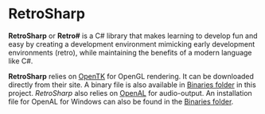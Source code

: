 # RetroSharp

**RetroSharp** or **Retro#** is a C# library that makes learning to develop fun and easy by creating a development 
environment mimicking early development environments (retro), while maintaining the benefits of a modern language
like C#.

**RetroSharp** relies on [OpenTK](http://www.opentk.com/) for OpenGL rendering. It can be downloaded directly from
their site. A binary file is also available in [Binaries folder](Binaries/OpenTK/Release) in this project. 
*RetroSharp* also relies on [OpenAL](https://www.openal.org/) for audio-output. An installation file for OpenAL
for Windows can also be found in the [Binaries folder](Binaries/OpenAL).
